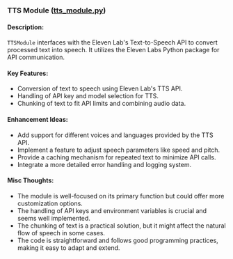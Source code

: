### TTS Module ([tts_module.py](https://github.com/swiftraccoon/tts-el-audiobook/blob/main/tts_el_audiobook/tts_module.py))

#### Description:
`TTSModule` interfaces with the Eleven Lab's Text-to-Speech API to convert processed text into speech. It utilizes the Eleven Labs Python package for API communication.

#### Key Features:
- Conversion of text to speech using Eleven Lab's TTS API.
- Handling of API key and model selection for TTS.
- Chunking of text to fit API limits and combining audio data.

#### Enhancement Ideas:
- Add support for different voices and languages provided by the TTS API.
- Implement a feature to adjust speech parameters like speed and pitch.
- Provide a caching mechanism for repeated text to minimize API calls.
- Integrate a more detailed error handling and logging system.

#### Misc Thoughts:
- The module is well-focused on its primary function but could offer more customization options.
- The handling of API keys and environment variables is crucial and seems well implemented.
- The chunking of text is a practical solution, but it might affect the natural flow of speech in some cases.
- The code is straightforward and follows good programming practices, making it easy to adapt and extend.
